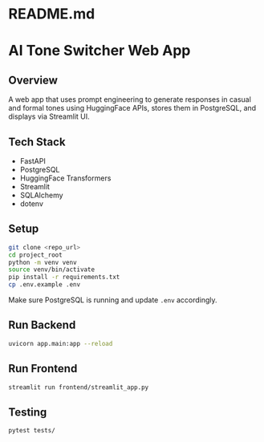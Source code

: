 # README.md
# AI Tone Switcher Web App

## Overview
A web app that uses prompt engineering to generate responses in casual and formal tones using HuggingFace APIs, stores them in PostgreSQL, and displays via Streamlit UI.

## Tech Stack
- FastAPI
- PostgreSQL
- HuggingFace Transformers
- Streamlit
- SQLAlchemy
- dotenv

## Setup
```bash
git clone <repo_url>
cd project_root
python -m venv venv
source venv/bin/activate
pip install -r requirements.txt
cp .env.example .env
```

Make sure PostgreSQL is running and update `.env` accordingly.

## Run Backend
```bash
uvicorn app.main:app --reload
```

## Run Frontend
```bash
streamlit run frontend/streamlit_app.py
```

## Testing
```bash
pytest tests/
```
